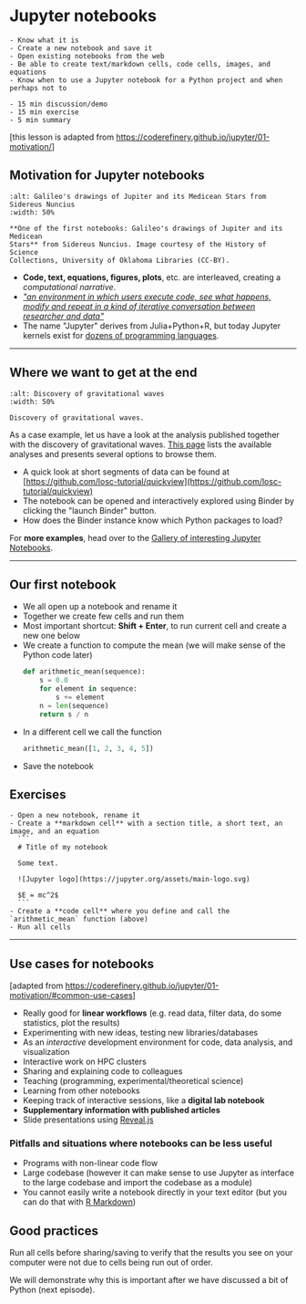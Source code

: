 # Jupyter notebooks

```{objectives}
- Know what it is
- Create a new notebook and save it
- Open existing notebooks from the web
- Be able to create text/markdown cells, code cells, images, and equations
- Know when to use a Jupyter notebook for a Python project and when perhaps not to
```

```{discussion} Instructor notes
- 15 min discussion/demo
- 15 min exercise
- 5 min summary
```

[this lesson is adapted from <https://coderefinery.github.io/jupyter/01-motivation/>]


## Motivation for Jupyter notebooks

```{figure} img/jupyter/medicean-stars.png
:alt: Galileo's drawings of Jupiter and its Medicean Stars from Sidereus Nuncius
:width: 50%

**One of the first notebooks: Galileo's drawings of Jupiter and its Medicean
Stars** from Sidereus Nuncius. Image courtesy of the History of Science
Collections, University of Oklahoma Libraries (CC-BY).
```

- **Code, text, equations, figures, plots**, etc. are interleaved, creating a *computational narrative*.
- [*"an environment in which users execute code, see what happens, modify and
  repeat in a kind of iterative conversation between researcher and
  data"*](https://www.nature.com/articles/d41586-018-07196-1)
- The name "Jupyter" derives from Julia+Python+R, but today Jupyter kernels
  exist for [dozens of programming languages](https://github.com/jupyter/jupyter/wiki/Jupyter-kernels).

---

## Where we want to get at the end

```{figure} img/jupyter/gravity.jpg
:alt: Discovery of gravitational waves
:width: 50%

Discovery of gravitational waves.
```

As a case example, let us have a look at the analysis published together with the
discovery of gravitational waves. [This
page](https://losc.ligo.org/tutorials/) lists the available analyses
and presents several options to browse them.

- A quick look at short segments of data can be found at
  [https://github.com/losc-tutorial/quickview](https://github.com/losc-tutorial/quickview)
- The notebook can be opened and interactively explored
  using Binder by clicking the "launch Binder" button.
- How does the Binder instance know which Python packages to load?

For **more examples**, head over to the [Gallery of interesting Jupyter
Notebooks](https://github.com/jupyter/jupyter/wiki/A-gallery-of-interesting-Jupyter-Notebooks).

---

## Our first notebook

- We all open up a notebook and rename it
- Together we create few cells and run them
- Most important shortcut: **Shift + Enter**, to run current cell and create a new one below
- We create a function to compute the mean (we will make sense of the Python code later)
  ```python
  def arithmetic_mean(sequence):
      s = 0.0
      for element in sequence:
          s += element
      n = len(sequence)
      return s / n
  ```
- In a different cell we call the function
  ```python
  arithmetic_mean([1, 2, 3, 4, 5])
  ```
- Save the notebook


## Exercises

````{challenge} Exercise Jupyter-1: create a notebook (15 min)
- Open a new notebook, rename it
- Create a **markdown cell** with a section title, a short text, an image, and an equation
  ```
  # Title of my notebook

  Some text.

  ![Jupyter logo](https://jupyter.org/assets/main-logo.svg)

  $E = mc^2$
  ```
- Create a **code cell** where you define and call the `arithmetic_mean` function (above)
- Run all cells
````

---

## Use cases for notebooks

[adapted from <https://coderefinery.github.io/jupyter/01-motivation/#common-use-cases>]

- Really good for **linear workflows** (e.g. read data, filter data, do some statistics, plot the results)
- Experimenting with new ideas, testing new libraries/databases
- As an *interactive* development environment for code, data analysis, and visualization
- Interactive work on HPC clusters
- Sharing and explaining code to colleagues
- Teaching (programming, experimental/theoretical science)
- Learning from other notebooks
- Keeping track of interactive sessions, like a **digital lab notebook**
- **Supplementary information with published articles**
- Slide presentations using [Reveal.js](https://github.com/damianavila/RISE)


### Pitfalls and situations where notebooks can be less useful

- Programs with non-linear code flow
- Large codebase (however it can make sense to use Jupyter as interface to the large codebase and import the codebase as a module)
- You cannot easily write a notebook directly in your text editor (but you can do
  that with [R Markdown](https://rmarkdown.rstudio.com/))


## Good practices

Run all cells before sharing/saving to verify that the results you see on your
computer were not due to cells being run out of order.

We will demonstrate why this is important after we have discussed a bit of Python (next episode).
